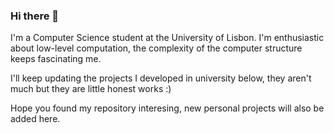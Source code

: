 ### Hi there 👋
I'm a Computer Science student at the University of Lisbon. I'm enthusiastic about low-level computation, the complexity of the computer structure keeps fascinating me.

I'll keep updating the projects I developed in university below, they aren't much but they are little honest works :)

Hope you found my repository interesing, new personal projects will also be added here.

<!--
**OperandOverflow/OperandOverflow** is a ✨ _special_ ✨ repository because its `README.md` (this file) appears on your GitHub profile.

Here are some ideas to get you started:

- 🔭 I’m currently working on ...
- 🌱 I’m currently learning ...
- 👯 I’m looking to collaborate on ...
- 🤔 I’m looking for help with ...
- 💬 Ask me about ...
- 📫 How to reach me: ...
- 😄 Pronouns: ...
- ⚡ Fun fact: ...
-->
